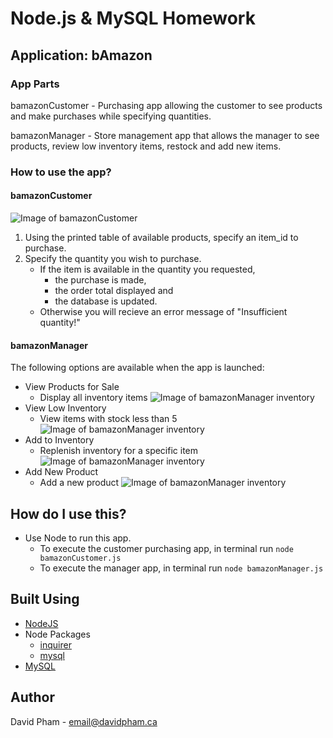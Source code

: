 # Node.js & MySQL Homework

## Application: bAmazon

### App Parts

bamazonCustomer - Purchasing app allowing the customer to see products and make purchases while specifying quantities.

bamazonManager - Store management app that allows the manager to see products, review low inventory items, restock and add new items.

### How to use the app?

#### bamazonCustomer

![Image of bamazonCustomer](https://takeawalk.github.io/UTM/12-mysql/media/customer-order.png)

1. Using the printed table of available products, specify an item_id to purchase.
2. Specify the quantity you wish to purchase.
   - If the item is available in the quantity you requested,
     - the purchase is made,
     - the order total displayed and
     - the database is updated.
   - Otherwise you will recieve an error message of "Insufficient quantity!"

#### bamazonManager

The following options are available when the app is launched:

- View Products for Sale
  - Display all inventory items
    ![Image of bamazonManager inventory](https://takeawalk.github.io/UTM/12-mysql/media/manager-inventory.png)
- View Low Inventory
  - View items with stock less than 5
    ![Image of bamazonManager inventory](https://takeawalk.github.io/UTM/12-mysql/media/manager-lowinventory.png)
- Add to Inventory
  - Replenish inventory for a specific item
    ![Image of bamazonManager inventory](https://takeawalk.github.io/UTM/12-mysql/media/manager-addinventory.png)
- Add New Product
  - Add a new product
    ![Image of bamazonManager inventory](https://takeawalk.github.io/UTM/12-mysql/media/manager-addnewproduct.png)

## How do I use this?

- Use Node to run this app.
  - To execute the customer purchasing app, in terminal run `node bamazonCustomer.js`
  - To execute the manager app, in terminal run `node bamazonManager.js`

## Built Using

- [NodeJS](https://nodejs.org/en/)
- Node Packages
  - [inquirer](https://www.npmjs.com/package/inquirer)
  - [mysql](https://www.npmjs.com/package/mysql)
- [MySQL](https://www.mysql.com/)

## Author

David Pham - email@davidpham.ca
